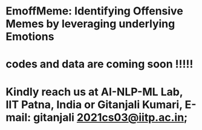 # EmoffMeme: Identifying Offensive Memes by leveraging underlying Emotions 
# codes and data are coming soon !!!!!
# Kindly reach us at AI-NLP-ML Lab, IIT Patna, India  or Gitanjali Kumari, E-mail: gitanjali 2021cs03@iitp.ac.in;
